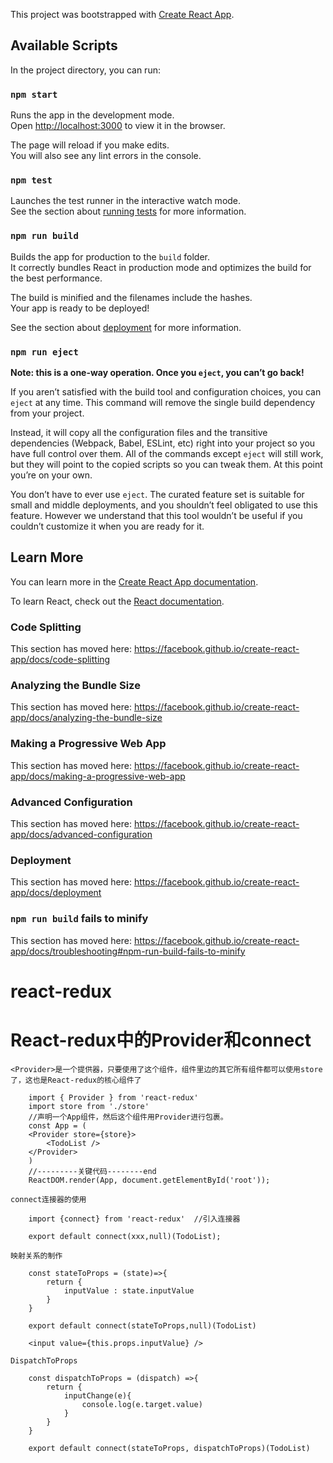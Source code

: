 This project was bootstrapped with [Create React App](https://github.com/facebook/create-react-app).

## Available Scripts

In the project directory, you can run:

### `npm start`

Runs the app in the development mode.<br>
Open [http://localhost:3000](http://localhost:3000) to view it in the browser.

The page will reload if you make edits.<br>
You will also see any lint errors in the console.

### `npm test`

Launches the test runner in the interactive watch mode.<br>
See the section about [running tests](https://facebook.github.io/create-react-app/docs/running-tests) for more information.

### `npm run build`

Builds the app for production to the `build` folder.<br>
It correctly bundles React in production mode and optimizes the build for the best performance.

The build is minified and the filenames include the hashes.<br>
Your app is ready to be deployed!

See the section about [deployment](https://facebook.github.io/create-react-app/docs/deployment) for more information.

### `npm run eject`

**Note: this is a one-way operation. Once you `eject`, you can’t go back!**

If you aren’t satisfied with the build tool and configuration choices, you can `eject` at any time. This command will remove the single build dependency from your project.

Instead, it will copy all the configuration files and the transitive dependencies (Webpack, Babel, ESLint, etc) right into your project so you have full control over them. All of the commands except `eject` will still work, but they will point to the copied scripts so you can tweak them. At this point you’re on your own.

You don’t have to ever use `eject`. The curated feature set is suitable for small and middle deployments, and you shouldn’t feel obligated to use this feature. However we understand that this tool wouldn’t be useful if you couldn’t customize it when you are ready for it.

## Learn More

You can learn more in the [Create React App documentation](https://facebook.github.io/create-react-app/docs/getting-started).

To learn React, check out the [React documentation](https://reactjs.org/).

### Code Splitting

This section has moved here: https://facebook.github.io/create-react-app/docs/code-splitting

### Analyzing the Bundle Size

This section has moved here: https://facebook.github.io/create-react-app/docs/analyzing-the-bundle-size

### Making a Progressive Web App

This section has moved here: https://facebook.github.io/create-react-app/docs/making-a-progressive-web-app

### Advanced Configuration

This section has moved here: https://facebook.github.io/create-react-app/docs/advanced-configuration

### Deployment

This section has moved here: https://facebook.github.io/create-react-app/docs/deployment

### `npm run build` fails to minify

This section has moved here: https://facebook.github.io/create-react-app/docs/troubleshooting#npm-run-build-fails-to-minify

# react-redux

# React-redux中的Provider和connect

    <Provider>是一个提供器，只要使用了这个组件，组件里边的其它所有组件都可以使用store了，这也是React-redux的核心组件了

        import { Provider } from 'react-redux'
        import store from './store'
        //声明一个App组件，然后这个组件用Provider进行包裹。
        const App = (
        <Provider store={store}>
            <TodoList />
        </Provider>
        )
        //---------关键代码--------end
        ReactDOM.render(App, document.getElementById('root'));
    
    connect连接器的使用

        import {connect} from 'react-redux'  //引入连接器

        export default connect(xxx,null)(TodoList);

    映射关系的制作

        const stateToProps = (state)=>{
            return {
                inputValue : state.inputValue
            }
        }

        export default connect(stateToProps,null)(TodoList)

        <input value={this.props.inputValue} />

    DispatchToProps

        const dispatchToProps = (dispatch) =>{
            return {
                inputChange(e){
                    console.log(e.target.value)
                }
            }
        }

        export default connect(stateToProps, dispatchToProps)(TodoList)